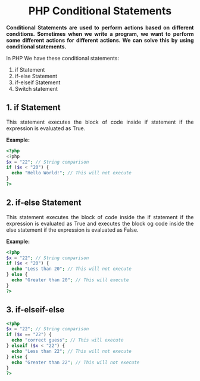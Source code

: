 <style>
  body {
    text-align: justify;
  }
  th, td{
    text-align: center;
  }
</style>

# <h1 style="text-align: center;"> PHP Conditional Statements </h1>

**Conditional Statements are used to perform actions based on different conditions. Sometimes when we write a program, we want to perform some different actions for different actions. We can solve this by using conditional statements.**

In PHP We have these conditional statements:

1. if Statement
2. if-else Statement
3. if-elseif Statement
4. Switch statement

## 1. if Statement

This statement executes the block of code inside if statement if the expression is evaluated as True.

**Example:**

```php
<?php
<?php
$x = "22"; // String comparison
if ($x < "20") {
  echo "Hello World!"; // This will not execute
}
?>
```

## 2. if-else Statement

This statement executes the block of code inside the if statement if the expression is evaluated as True and executes the block og code inside the else statement if the expression is evaluated as False.

**Example:**

```php
<?php
$x = "22"; // String comparison
if ($x < "20") {
  echo "Less than 20"; // This will not execute
} else {
  echo "Greater than 20"; // This will execute
}
?>
```

## 3. if-elseif-else

```php
<?php
$x = "22"; // String comparison
if ($x == "22") {
  echo "correct guess"; // This will execute
} elseif ($x < "22") {
  echo "Less than 22"; // This will not execute
} else {
  echo "Greater than 22"; // This will not execute
}
?>
```
